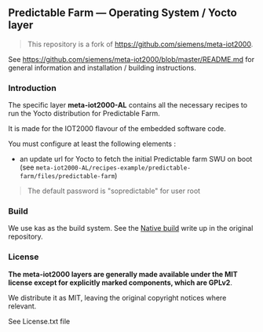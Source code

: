 Predictable Farm — Operating System / Yocto layer
---

> This repository is a fork of https://github.com/siemens/meta-iot2000.

See https://github.com/siemens/meta-iot2000/blob/master/README.md for general information and installation / building instructions.

### Introduction

The specific layer **meta-iot2000-AL** contains all the necessary recipes to run the Yocto distribution for Predictable Farm.

It is made for the IOT2000 flavour of the embedded software code.

You must configure at least the following elements :

  - an update url for Yocto to fetch the initial Predictable farm SWU on boot (see `meta-iot2000-AL/recipes-example/predictable-farm/files/predictable-farm`)

> The default password is "sopredictable" for user root

### Build

We use kas as the build system. See the [Native build](https://github.com/siemens/meta-iot2000/blob/master/README.md#native-build) write up in the original repository.

### License

**The meta-iot2000 layers are generally made available under the MIT license except for explicitly marked components, which are GPLv2**.

We distribute it as MIT, leaving the original copyright notices where relevant.

See License.txt file